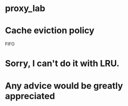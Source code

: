# proxy_lab
# Cache eviction policy
FIFO

# Sorry, I can't do it with LRU.
# Any advice would be greatly appreciated
